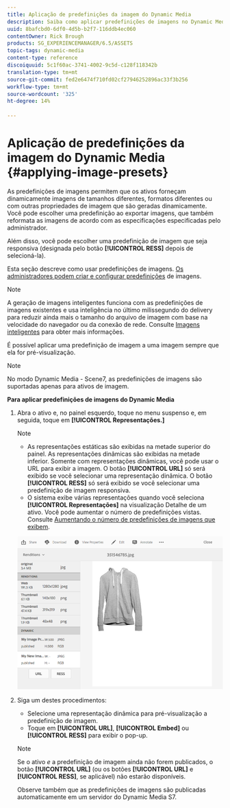 ```yaml
---
title: Aplicação de predefinições da imagem do Dynamic Media
description: Saiba como aplicar predefinições de imagens no Dynamic Media
uuid: 8bafcbd0-6df0-4d5b-b2f7-116ddb4ec060
contentOwner: Rick Brough
products: SG_EXPERIENCEMANAGER/6.5/ASSETS
topic-tags: dynamic-media
content-type: reference
discoiquuid: 5c1f60ac-3741-4002-9c5d-c128f118342b
translation-type: tm+mt
source-git-commit: fed2e6474f710fd02cf27946252896ac33f3b256
workflow-type: tm+mt
source-wordcount: '325'
ht-degree: 14%

---
```



# Aplicação de predefinições da imagem do Dynamic Media {#applying-image-presets}

As predefinições de imagens permitem que os ativos forneçam dinamicamente imagens de tamanhos diferentes, formatos diferentes ou com outras propriedades de imagem que são geradas dinamicamente. Você pode escolher uma predefinição ao exportar imagens, que também reformata as imagens de acordo com as especificações especificadas pelo administrador.

Além disso, você pode escolher uma predefinição de imagem que seja responsiva (designada pelo botão **[!UICONTROL RESS]** depois de selecioná-la).

Esta seção descreve como usar predefinições de imagens. [Os administradores podem criar e configurar predefinições](managing-image-presets.md) de imagens.

>[!NOTE]
>
>A geração de imagens inteligentes funciona com as predefinições de imagens existentes e usa inteligência no último milissegundo do delivery para reduzir ainda mais o tamanho do arquivo de imagem com base na velocidade do navegador ou da conexão de rede. Consulte [Imagens inteligentes](imaging-faq.md) para obter mais informações.

É possível aplicar uma predefinição de imagem a uma imagem sempre que ela for pré-visualização.

>[!NOTE]
>
>No modo Dynamic Media - Scene7, as predefinições de imagens são suportadas apenas para ativos de imagem.

**Para aplicar predefinições de imagens do Dynamic Media**

1. Abra o ativo e, no painel esquerdo, toque no menu suspenso e, em seguida, toque em **[!UICONTROL Representações.]**

   >[!NOTE]
   >
   >* As representações estáticas são exibidas na metade superior do painel. As representações dinâmicas são exibidas na metade inferior. Somente com representações dinâmicas, você pode usar o URL para exibir a imagem. O botão **[!UICONTROL URL]** só será exibido se você selecionar uma representação dinâmica. O botão **[!UICONTROL RESS]** só será exibido se você selecionar uma predefinição de imagem responsiva.
      >
      >
   * O sistema exibe várias representações quando você seleciona **[!UICONTROL Representações]** na visualização Detalhe de um ativo. Você pode aumentar o número de predefinições vistas. Consulte [Aumentando o número de predefinições de imagens que exibem](managing-image-presets.md#increasing-or-decreasing-the-number-of-image-presets-that-display).


   ![chlimage_1-208](assets/chlimage_1-208.png)

1. Siga um destes procedimentos:

   * Selecione uma representação dinâmica para pré-visualização a predefinição de imagem.
   * Toque em **[!UICONTROL URL]**, **[!UICONTROL Embed]** ou **[!UICONTROL RESS]** para exibir o pop-up.

   >[!NOTE]
   >
   >Se o ativo *e* a predefinição de imagem ainda não forem publicados, o botão **[!UICONTROL URL]** (ou os botões **[!UICONTROL URL]** e **[!UICONTROL RESS]**, se aplicável) não estarão disponíveis.
   >
   >Observe também que as predefinições de imagens são publicadas automaticamente em um servidor do Dynamic Media S7.

